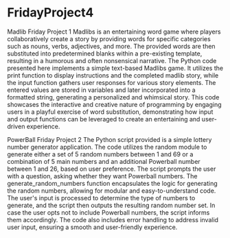# FridayProject4
Madlib Friday Project 1
Madlibs is an entertaining word game where players collaboratively create a story by providing words for specific categories such as nouns, verbs, adjectives, and more. The provided words are then substituted into predetermined blanks within a pre-existing template, resulting in a humorous and often nonsensical narrative. The Python code presented here implements a simple text-based Madlibs game. It utilizes the print function to display instructions and the completed madlib story, while the input function gathers user responses for various story elements. The entered values are stored in variables and later incorporated into a formatted string, generating a personalized and whimsical story. This code showcases the interactive and creative nature of programming by engaging users in a playful exercise of word substitution, demonstrating how input and output functions can be leveraged to create an entertaining and user-driven experience.

PowerBall Friday Project 2
The Python script provided is a simple lottery number generator application. The code utilizes the random module to generate either a set of 5 random numbers between 1 and 69 or a combination of 5 main numbers and an additional Powerball number between 1 and 26, based on user preference. The script prompts the user with a question, asking whether they want Powerball numbers. The generate_random_numbers function encapsulates the logic for generating the random numbers, allowing for modular and easy-to-understand code. The user's input is processed to determine the type of numbers to generate, and the script then outputs the resulting random number set. In case the user opts not to include Powerball numbers, the script informs them accordingly. The code also includes error handling to address invalid user input, ensuring a smooth and user-friendly experience.
